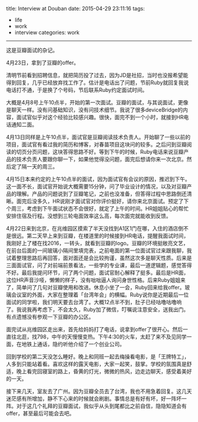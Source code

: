 title: Interview at Douban
date: 2015-04-29 23:11:16
tags:
- life
- work
- interview
categories: work
---

这是豆瓣面试的杂记。

4月23日，拿到了豆瓣的offer。

清明节前看到招聘信息，就把简历投了过去，因为JD是社招，当时也没报希望能得到回复，几乎已经放弃找工作了。估计是电话出了问题，节前Ruby就回复我说电话打不通，于是换了个号码，节后联系Ruby约定面试时间。

<!-- more -->

大概是4月8号上午10点半，开始的第一次面试。豆瓣的面试，与其说面试，更像是聊天一样。没有问基础知识，没有问技术细节。我说了很多deviceBridge的内容，面试官似乎对这个经验比较感兴趣。很快，面完不到一个小时，就接到HR电话通知二面。

4月13日同样是上午10点半，面试官是豆瓣阅读技术负责人。开始聊了一些以前的项目，面试官有看过我的简历和博客，对春苗项目这块问的较多。之后问到豆瓣阅读的切页分页问题，这块答得思路不好。等到下午的时候，Ruby电话来说豆瓣产品的技术负责人要跟你聊一下，如果他觉得没问题，面完后想请你来一次北京。然后定了隔一天的周三。

4月15日本来约定的上午10点半的面试，因为面试官有会议的原因，推迟到下午。这一面不长，面试官开始说大概需要15分钟，问了毕业设计的情况，以及对豆瓣产品的理解。产品的问题说到了豆瓣笔记，之前也没准备，但答得过程中思路倒还清晰。面完后没多久，HR说刚才面试官对你评价挺好，请你来北京面试。预定了下个周三，考虑到下午面试状态不会很好，就定了上午的时间。HR姐姐贴心的帮忙安排住宿及行程。没想到三轮电面效率这么高，每次面完就能收到反馈。

4月22日来到北京，在兆维园区摸索了半天没找到A1区1门在哪，入住的酒店倒不是很远。第二天早上来到豆瓣，在楼道里的时候接到HR电话，提醒我面试时间，我刚好上了楼在找2016，一转头，就看到豆瓣的logo。豆瓣的环境挺敞亮文艺，在前台后面的一间玻璃小隔间里填完表，之前电面的第一位面试官过来跟我聊，我试着整理思路后再回答，面对面还是会比较拘谨，虽然这次多是聊天性质。后来是三面面试官，问了对前端前景看法，一些学的专业课，最后一道逻辑题，感觉答得不好。最后我提问环节，问了两个问题，面试官耐心解释了挺多。最后是HR面，这位HR声音沙哑，懒懒的样子，没有咄咄逼人询问身世性格。后来Ruby姐姐来了，简单问了几句对豆瓣使用和改进。休息小坐了一会，Ruby回来给我offer。玻璃会议室的外面，大家在整理着「台湾年会」的横幅。Ruby说你是近期最后一位面试的同学啦，我们明天要去台湾了。大概12点半不到，肚子已经咕噜咕噜响了。我说我再考虑下，不会太久，Ruby加了微信，叮嘱说注意安全，送我出门。有点遗憾没有参观一下豆瓣的办公区。

面完试从兆维园区走出来，首先给妈妈打了电话，说拿到offer了很开心。然后一直往北逛，找798，中午的天慢慢变热。下午4:30的火车，太赶了来不及见同学一面，在地铁上通话，隐约听他介绍了一个创业公司。

回到学校的第二天没怎么睡好。晚上和同班一起去梅操看电影，是「王牌特工」，人多到只能站着看。喜欢这样的露天电影，大家一起笑，鼓掌。学校的氛围真是舒适，晚上看完回寝室的路上，昏黄的灯光，微微的热风，边走边聊天，感受着美好的一天。

接下来几天，室友去了广州。因为豆瓣全员去了台湾，我也不用急着回复。这几天迷茫感有所增加，静不下心来的时候就会刷剧。事情总是有好有坏，好一阵坏一阵。对于这几个礼拜的豆瓣面试，我似乎从头到尾都比之前自信，隐隐知道会有offer，甚至最后可能会去吧。
